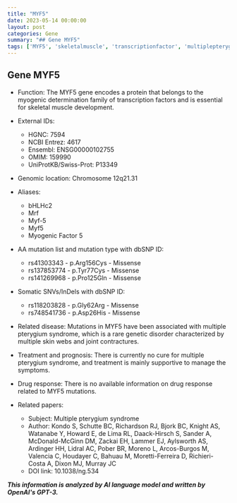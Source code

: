```yaml
---
title: "MYF5"
date: 2023-05-14 00:00:00
layout: post
categories: Gene
summary: "## Gene MYF5"
tags: ['MYF5', 'skeletalmuscle', 'transcriptionfactor', 'multiplepterygiumsyndrome', 'geneticdisorder', 'missensemutation', 'chromosome12', 'supportivetreatment']
---
```


## Gene MYF5

- Function: The MYF5 gene encodes a protein that belongs to the myogenic determination family of transcription factors and is essential for skeletal muscle development.

- External IDs:
  - HGNC: 7594
  - NCBI Entrez: 4617
  - Ensembl: ENSG00000102755
  - OMIM: 159990
  - UniProtKB/Swiss-Prot: P13349

- Genomic location: Chromosome 12q21.31

- Aliases:
  - bHLHc2
  - Mrf
  - Myf-5
  - Myf5
  - Myogenic Factor 5

- AA mutation list and mutation type with dbSNP ID:
  - rs41303343 - p.Arg156Cys - Missense
  - rs137853774 - p.Tyr77Cys - Missense
  - rs141269968 - p.Pro125Gln - Missense

- Somatic SNVs/InDels with dbSNP ID:
  - rs118203828 - p.Gly62Arg - Missense
  - rs748541736 - p.Asp26His - Missense

- Related disease: Mutations in MYF5 have been associated with multiple pterygium syndrome, which is a rare genetic disorder characterized by multiple skin webs and joint contractures.

- Treatment and prognosis: There is currently no cure for multiple pterygium syndrome, and treatment is mainly supportive to manage the symptoms.

- Drug response: There is no available information on drug response related to MYF5 mutations.

- Related papers:
  - Subject: Multiple pterygium syndrome
  - Author: Kondo S, Schutte BC, Richardson RJ, Bjork BC, Knight AS, Watanabe Y, Howard E, de Lima RL, Daack-Hirsch S, Sander A, McDonald-McGinn DM, Zackai EH, Lammer EJ, Aylsworth AS, Ardinger HH, Lidral AC, Pober BR, Moreno L, Arcos-Burgos M, Valencia C, Houdayer C, Bahuau M, Moretti-Ferreira D, Richieri-Costa A, Dixon MJ, Murray JC
  - DOI link: 10.1038/ng.534

**_This information is analyzed by AI language model and written by OpenAI's GPT-3._**